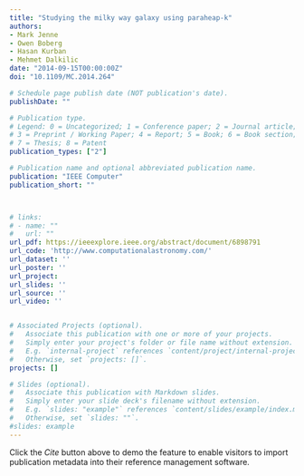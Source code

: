 ```yaml
---
title: "Studying the milky way galaxy using paraheap-k"
authors:
- Mark Jenne
- Owen Boberg
- Hasan Kurban
- Mehmet Dalkilic
date: "2014-09-15T00:00:00Z"
doi: "10.1109/MC.2014.264"

# Schedule page publish date (NOT publication's date).
publishDate: ""

# Publication type.
# Legend: 0 = Uncategorized; 1 = Conference paper; 2 = Journal article;
# 3 = Preprint / Working Paper; 4 = Report; 5 = Book; 6 = Book section;
# 7 = Thesis; 8 = Patent
publication_types: ["2"]

# Publication name and optional abbreviated publication name.
publication: "IEEE Computer"
publication_short: ""



# links:
# - name: ""
#   url: ""
url_pdf: https://ieeexplore.ieee.org/abstract/document/6898791
url_code: 'http://www.computationalastronomy.com/'
url_dataset: ''
url_poster: ''
url_project:
url_slides: ''
url_source: ''
url_video: ''


# Associated Projects (optional).
#   Associate this publication with one or more of your projects.
#   Simply enter your project's folder or file name without extension.
#   E.g. `internal-project` references `content/project/internal-project/index.md`.
#   Otherwise, set `projects: []`.
projects: []

# Slides (optional).
#   Associate this publication with Markdown slides.
#   Simply enter your slide deck's filename without extension.
#   E.g. `slides: "example"` references `content/slides/example/index.md`.
#   Otherwise, set `slides: ""`.
#slides: example
---
```



Click the *Cite* button above to demo the feature to enable visitors to import publication metadata into their reference management software.




